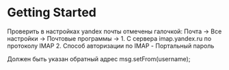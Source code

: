 # Getting Started

Проверить в настройках yandex почты 
отмечены галочкой:
Почта → Все настройки → Почтовые программы -> 
	1. С сервера imap.yandex.ru по протоколу IMAP
	2. Способ авторизации по IMAP - Портальный пароль
	
Должен быть указан обратный адрес
msg.setFrom(username);

